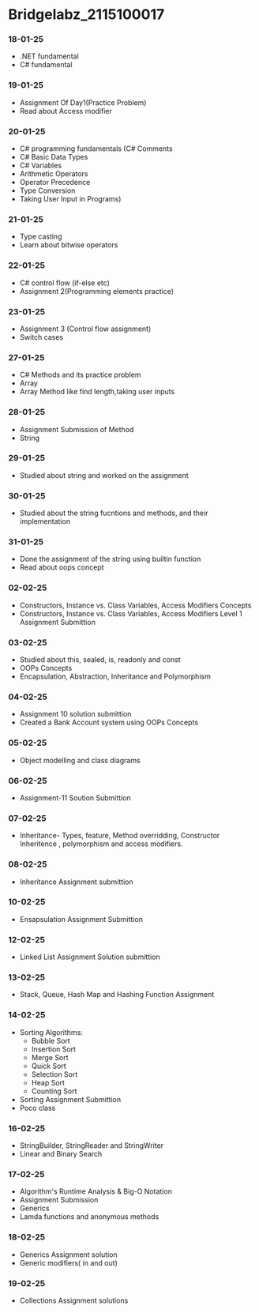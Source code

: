 # Bridgelabz_2115100017

### **18-01-25**
  - .NET fundamental
  - C# fundamental
### **19-01-25**
  - Assignment Of Day1(Practice Problem)
  - Read about Access modifier
### **20-01-25**
  - C# programming fundamentals (C# Comments
  - C# Basic Data Types
  - C# Variables
  - Arithmetic Operators
  - Operator Precedence
  - Type Conversion
  - Taking User Input in Programs)
### **21-01-25**
  - Type casting
  - Learn about bitwise operators 
### **22-01-25**
  - C# control flow (if-else etc)
  - Assignment 2(Programming elements practice)
### **23-01-25**
  - Assignment 3 (Control flow assignment)
  - Switch cases
### **27-01-25**
  - C# Methods and its practice problem
  - Array
  - Array Method like find length,taking user inputs
### **28-01-25**
  - Assignment Submission of Method
  - String
### **29-01-25**
  - Studied about string and worked on the assignment
### **30-01-25**
  - Studied about the string fucntions and methods, and their implementation
### **31-01-25**
  - Done the assignment of the string using builtin function
  - Read about oops concept
### **02-02-25**
  - Constructors, Instance vs. Class Variables, Access Modifiers Concepts
  - Constructors, Instance vs. Class Variables, Access Modifiers Level 1 Assignment Submittion
### **03-02-25**
  - Studied about this, sealed, is, readonly and const
  - OOPs Concepts
  - Encapsulation, Abstraction, Inheritance and Polymorphism
### **04-02-25**
  - Assignment 10 solution submittion
  - Created a Bank Account system using OOPs Concepts
### **05-02-25**
  - Object modelling and class diagrams
### **06-02-25**
  - Assignment-11 Soution Submittion
### **07-02-25**
  - Inheritance- Types, feature, Method overridding, Constructor Inheritence , polymorphism and access modifiers.
### **08-02-25**
  - Inheritance Assignment submittion
### **10-02-25**
 - Ensapsulation Assignment Submittion
### **12-02-25**
  - Linked List Assignment Solution submittion
### **13-02-25**
  - Stack, Queue, Hash Map and Hashing Function Assignment
### **14-02-25**
  - Sorting Algorithms:
    * Bubble Sort
    * Insertion Sort
    * Merge Sort
    * Quick Sort
    * Selection Sort
    * Heap Sort
    * Counting Sort
  - Sorting Assignment Submittion
  - Poco class
### **16-02-25**
  - StringBuilder, StringReader and StringWriter
  - Linear and Binary Search
### **17-02-25**
  - Algorithm's Runtime Analysis & Big-O Notation
  - Assignment Submission
  - Generics
  - Lamda functions and anonymous methods
### **18-02-25**
  - Generics Assignment solution
  - Generic modifiers( in and out)
### **19-02-25**
  - Collections Assignment solutions
